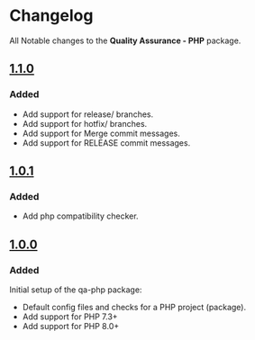 # Changelog

All Notable changes to the **Quality Assurance - PHP** package.

## [1.1.0]

### Added

- Add support for release/ branches.
- Add support for hotfix/ branches.
- Add support for Merge commit messages.
- Add support for RELEASE commit messages.

## [1.0.1]

### Added

- Add php compatibility checker.

## [1.0.0]

### Added

Initial setup of the qa-php package:

- Default config files and checks for a PHP project (package).
- Add support for PHP 7.3+
- Add support for PHP 8.0+

[1.1.0]: https://github.com/district09/php_package_qa-php/compare/1.0.1...1.1.0
[1.0.1]: https://github.com/district09/php_package_qa-php/compare/1.0.0...1.0.1
[1.0.0]: https://github.com/district09/php_package_qa-php/releases/tag/1.0.0
